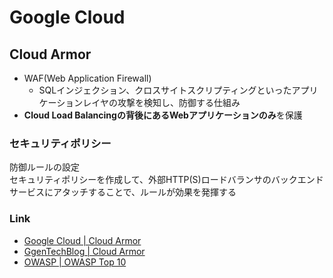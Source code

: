 # Google Cloud

## Cloud Armor

- WAF(Web Application Firewall)
  - SQLインジェクション、クロスサイトスクリプティングといったアプリケーションレイヤの攻撃を検知し、防御する仕組み
- **Cloud Load Balancingの背後にあるWebアプリケーションのみ**を保護

### セキュリティポリシー

防御ルールの設定  
セキュリティポリシーを作成して、外部HTTP(S)ロードバランサのバックエンドサービスにアタッチすることで、ルールが効果を発揮する  

### Link

- [Google Cloud | Cloud Armor][Google_CloudArmor]
- [GgenTechBlog | Cloud Armor][GgenTechBlog_CloudArmor]
- [OWASP | OWASP Top 10][OWASP_OWASPTopTen]

[Google_CloudArmor]: https://cloud.google.com/armor
[GgenTechBlog_CloudArmor]: https://blog.g-gen.co.jp/entry/cloud-armor-explained
[OWASP_OWASPTopTen]: https://owasp.org/www-project-top-ten/
